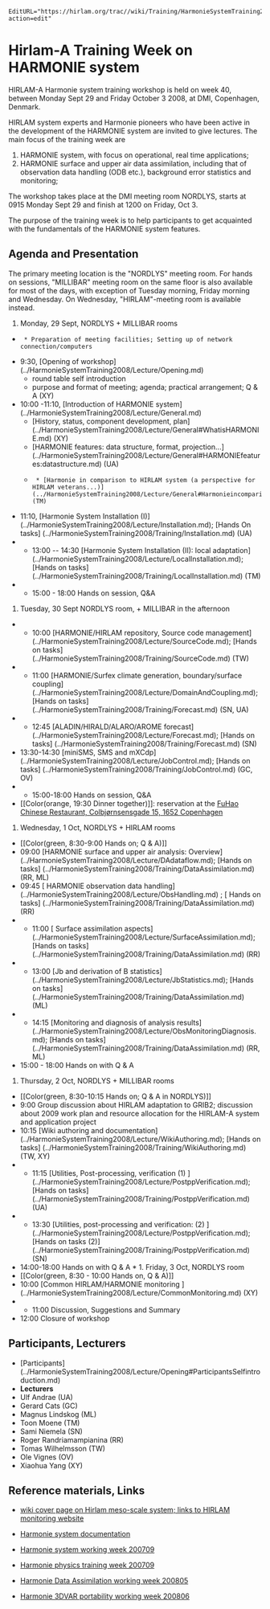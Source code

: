 ```@meta
EditURL="https://hirlam.org/trac//wiki/Training/HarmonieSystemTraining2008?action=edit"
```
# Hirlam-A Training Week on HARMONIE system

HIRLAM-A Harmonie system training workshop is held on week 40, between Monday Sept 29 and Friday October 3 2008, at DMI, Copenhagen, Denmark. 

HIRLAM system experts and Harmonie pioneers who have been active in the development of the HARMONIE system are invited to give lectures. The main focus of the training week are
 1. HARMONIE system, with focus on operational, real time applications;
 1. HARMONIE surface and upper air data assimilation, including that of observation data handling (ODB etc.), background error statistics and monitoring;

The workshop takes place at the DMI meeting room NORDLYS, starts at 0915 Monday Sept 29 and finish at 1200 on Friday, Oct 3.

The purpose of the training week is to help participants to get acquainted with the fundamentals of the HARMONIE system features. 

## Agenda and Presentation

The primary meeting location is the "NORDLYS" meeting room. For hands on sessions, "MILLIBAR" meeting room on the same floor is also available for most of the days, with exception of Tuesday morning, Friday morning and Wednesday. On Wednesday, "HIRLAM"-meeting room is available instead.

 1. Monday, 29 Sept, NORDLYS + MILLIBAR rooms
   *      * Preparation of meeting facilities; Setting up of network connection/computers
   * 9:30, [Opening of workshop] (../HarmonieSystemTraining2008/Lecture/Opening.md)
     * round table self introduction
     * purpose and format of meeting; agenda; practical arrangement; Q & A (XY)
   * 10:00 -11:10, [Introduction of HARMONIE system] (../HarmonieSystemTraining2008/Lecture/General.md)
     * [History, status, component development, plan] (../HarmonieSystemTraining2008/Lecture/General#WhatisHARMONIE.md) (XY)
     * [HARMONIE features: data structure, format, projection...] (../HarmonieSystemTraining2008/Lecture/General#HARMONIEfeatures:datastructure.md) (UA)
     *      * [Harmonie in comparison to HIRLAM system (a perspective for HIRLAM veterans...)] (../HarmonieSystemTraining2008/Lecture/General#HarmonieincomparisontoHIRLAMsystem.md)(TM)
   * 11:10, [Harmonie System Installation (I)] (../HarmonieSystemTraining2008/Lecture/Installation.md); [Hands On tasks] (../HarmonieSystemTraining2008/Training/Installation.md) (UA)
   *    * 13:00 -- 14:30 [Harmonie System Installation (II): local adaptation] (../HarmonieSystemTraining2008/Lecture/LocalInstallation.md); [Hands on tasks] (../HarmonieSystemTraining2008/Training/LocalInstallation.md) (TM) 
   *    * 15:00 - 18:00 Hands on session, Q&A
 1. Tuesday, 30 Sept NORDLYS room, + MILLIBAR in the afternoon
   *    * 10:00 [HARMONIE/HIRLAM repository, Source code management] (../HarmonieSystemTraining2008/Lecture/SourceCode.md); [Hands on tasks] (../HarmonieSystemTraining2008/Training/SourceCode.md) (TW)
   *    * 11:00 [HARMONIE/Surfex climate generation, boundary/surface coupling] (../HarmonieSystemTraining2008/Lecture/DomainAndCoupling.md); [Hands on tasks] (../HarmonieSystemTraining2008/Training/Forecast.md)  (SN, UA)
   *    * 12:45 [ALADIN/HIRALD/ALARO/AROME forecast] (../HarmonieSystemTraining2008/Lecture/Forecast.md); [Hands on tasks] (../HarmonieSystemTraining2008/Training/Forecast.md) (SN)
   * 13:30-14:30 [miniSMS, SMS and mXCdp] (../HarmonieSystemTraining2008/Lecture/JobControl.md); [Hands on tasks] (../HarmonieSystemTraining2008/Training/JobControl.md) (GC, OV)
   *    * 15:00-18:00 Hands on session, Q&A
   * [[Color(orange, 19:30 Dinner together)]]: reservation at the [FuHao Chinese Restaurant, Colbjørnsensgade 15, 1652 Copenhagen](http://www.aok.dk/restauranter-cafeer/fu-hao)
 1. Wednesday, 1 Oct, NORDLYS + HIRLAM rooms
   * [[Color(green, 8:30-9:00 Hands on; Q & A)]] 
   * 09:00 [HARMONIE surface and upper air analysis: Overview] (../HarmonieSystemTraining2008/Lecture/DAdataflow.md); [Hands on tasks] (../HarmonieSystemTraining2008/Training/DataAssimilation.md)  (RR, ML)
   * 09:45 [ HARMONIE observation data handling] (../HarmonieSystemTraining2008/Lecture/ObsHandling.md) ; [ Hands on tasks] (../HarmonieSystemTraining2008/Training/DataAssimilation.md)  (RR)
   *    * 11:00 [ Surface assimilation aspects] (../HarmonieSystemTraining2008/Lecture/SurfaceAssimilation.md); [Hands on tasks] (../HarmonieSystemTraining2008/Training/DataAssimilation.md) (RR)
   *    * 13:00 [Jb and derivation of B statistics] (../HarmonieSystemTraining2008/Lecture/JbStatistics.md); [Hands on tasks] (../HarmonieSystemTraining2008/Training/DataAssimilation.md) (ML)
   *    * 14:15 [Monitoring and diagnosis of analysis results] (../HarmonieSystemTraining2008/Lecture/ObsMonitoringDiagnosis.md); [Hands on tasks] (../HarmonieSystemTraining2008/Training/DataAssimilation.md) (RR, ML)
   * 15:00 - 18:00 Hands on with Q & A
 1. Thursday, 2 Oct, NORDLYS + MILLIBAR rooms
   * [[Color(green, 8:30-10:15 Hands on; Q & A in NORDLYS)]] 
   * 9:00 Group discussion about HIRLAM adaptation to GRIB2; discussion about 2009 work plan and resource allocation for the HIRLAM-A system and application project
   * 10:15 [Wiki authoring and documentation] (../HarmonieSystemTraining2008/Lecture/WikiAuthoring.md); [Hands on tasks] (../HarmonieSystemTraining2008/Training/WikiAuthoring.md)  (TW, XY)
   *    * 11:15 [Utilities, Post-processing, verification (1) ] (../HarmonieSystemTraining2008/Lecture/PostppVerification.md); [Hands on tasks] (../HarmonieSystemTraining2008/Training/PostppVerification.md)  (UA)
   *    * 13:30 [Utilities, post-processing and verification: (2) ] (../HarmonieSystemTraining2008/Lecture/PostppVerification.md); [Hands on tasks (2)] (../HarmonieSystemTraining2008/Training/PostppVerification.md)  (SN)
   * 14:00-18:00 Hands on with Q & A
    *  1. Friday, 3 Oct, NORDLYS room
   * [[Color(green, 8:30 - 10:00 Hands on, Q & A)]] 
   * 10:00 [Common HIRLAM/HARMONIE monitoring ] (../HarmonieSystemTraining2008/Lecture/CommonMonitoring.md)  (XY)
   *    * 11:00  Discussion, Suggestions and Summary
   * 12:00  Closure of workshop
## Participants, Lecturers
 * [Participants] (../HarmonieSystemTraining2008/Lecture/Opening#ParticipantsSelfintroduction.md)
 * **Lecturers**
  * Ulf Andrae (UA)
  * Gerard Cats (GC)
  * Magnus Lindskog (ML)
  * Toon Moene (TM)
  * Sami Niemela (SN)
  * Roger Randriamampianina (RR)
  * Tomas Wilhelmsson (TW)
  * Ole Vignes (OV)
  * Xiaohua Yang (XY)

## Reference materials, Links

 * [wiki cover page on Hirlam meso-scale system; links to HIRLAM monitoring website ](https://hirlam.org/trac/wiki#MesoscalemodellinginHIRLAM)
 * [Harmonie system documentation](https://hirlam.org/trac/wiki/HarmonieSystemDocumentation)

 * [Harmonie system working week 200709](https://hirlam.org/trac/wiki/SystemWorkingmeeting200709)
 * [Harmonie physics training week 200709](https://hirlam.org/trac/wiki/HARMONIE_WORKSHOP)
 * [Harmonie Data Assimilation working week 200805](https://hirlam.org/trac/wiki/HarmonieDAWorkshop200805)
 * [Harmonie 3DVAR portability working week 200806](https://hirlam.org/trac/wiki/HarmonieDAworkingweek200806)

